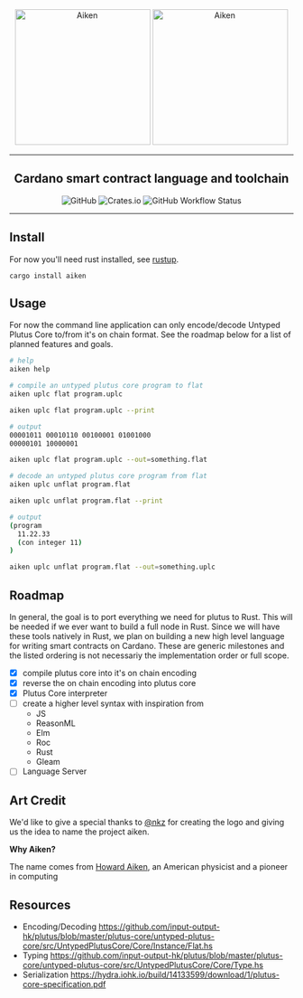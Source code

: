 <div align="center">
  <img src="https://raw.githubusercontent.com/txpipe/aiken/main/assets/logo-light.png?sanitize=true#gh-dark-mode-only" alt="Aiken" height="240" />
  <img src="https://raw.githubusercontent.com/txpipe/aiken/main/assets/logo-dark.png?sanitize=true#gh-light-mode-only" alt="Aiken" height="240" />
  <hr />
    <h2 align="center" style="border-bottom: none">Cardano smart contract language and toolchain</h2>
    <img alt="GitHub" src="https://img.shields.io/github/license/txpipe/aiken" />
    <img alt="Crates.io" src="https://img.shields.io/crates/v/aiken" />
    <img alt="GitHub Workflow Status" src="https://img.shields.io/github/workflow/status/txpipe/aiken/Rust" />
  <hr/>
</div>

## Install

For now you'll need rust installed, see [rustup](https://rustup.rs).

`cargo install aiken`

## Usage

For now the command line application can only encode/decode Untyped Plutus Core
to/from it's on chain format. See the roadmap below for a list of planned features and goals.

```sh
# help
aiken help

# compile an untyped plutus core program to flat
aiken uplc flat program.uplc

aiken uplc flat program.uplc --print

# output
00001011 00010110 00100001 01001000
00000101 10000001

aiken uplc flat program.uplc --out=something.flat

# decode an untyped plutus core program from flat
aiken uplc unflat program.flat

aiken uplc unflat program.flat --print

# output
(program
  11.22.33
  (con integer 11)
)

aiken uplc unflat program.flat --out=something.uplc
```

## Roadmap

In general, the goal is to port everything we need for plutus to
Rust. This will be needed if we ever want to build a full node in
Rust. Since we will have these tools natively in Rust, we plan on
building a new high level language for writing smart contracts on Cardano.
These are generic milestones and the listed ordering
is not necessariy the implementation order or full scope.

- [x] compile plutus core into it's on chain encoding
- [x] reverse the on chain encoding into plutus core
- [x] Plutus Core interpreter
- [ ] create a higher level syntax with inspiration from
  - JS
  - ReasonML
  - Elm
  - Roc
  - Rust
  - Gleam
- [ ] Language Server

## Art Credit

We'd like to give a special thanks to [@nkz](https://twitter.com/nkzthecreator)
for creating the logo and giving us the idea to name the project aiken.

**Why Aiken?**

The name comes from [Howard Aiken](https://en.wikipedia.org/wiki/Howard_H._Aiken),
an American physicist and a pioneer in computing

## Resources

- Encoding/Decoding https://github.com/input-output-hk/plutus/blob/master/plutus-core/untyped-plutus-core/src/UntypedPlutusCore/Core/Instance/Flat.hs
- Typing https://github.com/input-output-hk/plutus/blob/master/plutus-core/untyped-plutus-core/src/UntypedPlutusCore/Core/Type.hs
- Serialization https://hydra.iohk.io/build/14133599/download/1/plutus-core-specification.pdf
